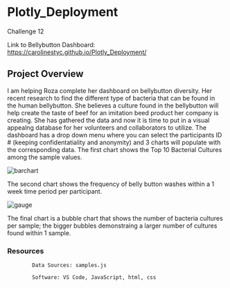# Plotly_Deployment
  Challenge 12

Link to Bellybutton Dashboard: https://carolinestyc.github.io/Plotly_Deployment/

## Project Overview
I am helping Roza complete her dashboard on bellybutton diversity. Her recent research to find the different type of bacteria that can be found in the human bellybutton. She believes a culture found in the bellybutton will help create the taste of beef for an imitation beed product her company is creating. She has gathered the data and now it is time to put in a visual appealng database for her volunteers and collaborators to utilize. The dashboard has a drop down menu where you can select the participants ID # (keeping confidentatiality and anonymity) and 3 charts will populate with the corresponding data.
The first chart shows the Top 10 Bacterial Cultures among the sample values.

![barchart](https://user-images.githubusercontent.com/96352625/160331620-3d5dc39b-1684-4b4c-b48a-17e9b439289b.png)

The second chart shows the frequency of belly button washes within a 1 week time period per participant.

![gauge](https://user-images.githubusercontent.com/96352625/160331749-4e016630-f086-4807-9d3f-f572d95b0011.png)

The final chart is a bubble chart that shows the number of bacteria cultures per sample; the bigger bubbles demonstraing a larger number of cultures found within 1 sample.

### Resources
            Data Sources: samples.js
            
            Software: VS Code, JavaScript, html, css
    

